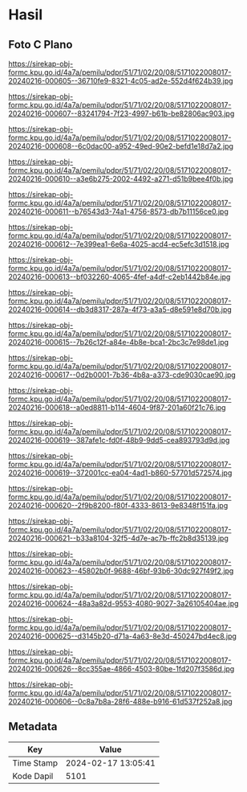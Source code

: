 # Hasil

## Foto C Plano

https://sirekap-obj-formc.kpu.go.id/4a7a/pemilu/pdpr/51/71/02/20/08/5171022008017-20240216-000605--36710fe9-8321-4c05-ad2e-552d4f624b39.jpg

https://sirekap-obj-formc.kpu.go.id/4a7a/pemilu/pdpr/51/71/02/20/08/5171022008017-20240216-000607--83241794-7f23-4997-b61b-be82806ac903.jpg

https://sirekap-obj-formc.kpu.go.id/4a7a/pemilu/pdpr/51/71/02/20/08/5171022008017-20240216-000608--6c0dac00-a952-49ed-90e2-befd1e18d7a2.jpg

https://sirekap-obj-formc.kpu.go.id/4a7a/pemilu/pdpr/51/71/02/20/08/5171022008017-20240216-000610--a3e6b275-2002-4492-a271-d51b9bee4f0b.jpg

https://sirekap-obj-formc.kpu.go.id/4a7a/pemilu/pdpr/51/71/02/20/08/5171022008017-20240216-000611--b76543d3-74a1-4756-8573-db7b11156ce0.jpg

https://sirekap-obj-formc.kpu.go.id/4a7a/pemilu/pdpr/51/71/02/20/08/5171022008017-20240216-000612--7e399ea1-6e6a-4025-acd4-ec5efc3d1518.jpg

https://sirekap-obj-formc.kpu.go.id/4a7a/pemilu/pdpr/51/71/02/20/08/5171022008017-20240216-000613--bf032260-4065-4fef-a4df-c2eb1442b84e.jpg

https://sirekap-obj-formc.kpu.go.id/4a7a/pemilu/pdpr/51/71/02/20/08/5171022008017-20240216-000614--db3d8317-287a-4f73-a3a5-d8e591e8d70b.jpg

https://sirekap-obj-formc.kpu.go.id/4a7a/pemilu/pdpr/51/71/02/20/08/5171022008017-20240216-000615--7b26c12f-a84e-4b8e-bca1-2bc3c7e98de1.jpg

https://sirekap-obj-formc.kpu.go.id/4a7a/pemilu/pdpr/51/71/02/20/08/5171022008017-20240216-000617--0d2b0001-7b36-4b8a-a373-cde9030cae90.jpg

https://sirekap-obj-formc.kpu.go.id/4a7a/pemilu/pdpr/51/71/02/20/08/5171022008017-20240216-000618--a0ed8811-b114-4604-9f87-201a60f21c76.jpg

https://sirekap-obj-formc.kpu.go.id/4a7a/pemilu/pdpr/51/71/02/20/08/5171022008017-20240216-000619--387afe1c-fd0f-48b9-9dd5-cea893793d9d.jpg

https://sirekap-obj-formc.kpu.go.id/4a7a/pemilu/pdpr/51/71/02/20/08/5171022008017-20240216-000619--372001cc-ea04-4ad1-b860-57701d572574.jpg

https://sirekap-obj-formc.kpu.go.id/4a7a/pemilu/pdpr/51/71/02/20/08/5171022008017-20240216-000620--2f9b8200-f80f-4333-8613-9e8348f151fa.jpg

https://sirekap-obj-formc.kpu.go.id/4a7a/pemilu/pdpr/51/71/02/20/08/5171022008017-20240216-000621--b33a8104-32f5-4d7e-ac7b-ffc2b8d35139.jpg

https://sirekap-obj-formc.kpu.go.id/4a7a/pemilu/pdpr/51/71/02/20/08/5171022008017-20240216-000623--45802b0f-9688-46bf-93b6-30dc927f49f2.jpg

https://sirekap-obj-formc.kpu.go.id/4a7a/pemilu/pdpr/51/71/02/20/08/5171022008017-20240216-000624--48a3a82d-9553-4080-9027-3a26105404ae.jpg

https://sirekap-obj-formc.kpu.go.id/4a7a/pemilu/pdpr/51/71/02/20/08/5171022008017-20240216-000625--d3145b20-d71a-4a63-8e3d-450247bd4ec8.jpg

https://sirekap-obj-formc.kpu.go.id/4a7a/pemilu/pdpr/51/71/02/20/08/5171022008017-20240216-000626--8cc355ae-4866-4503-80be-1fd207f3586d.jpg

https://sirekap-obj-formc.kpu.go.id/4a7a/pemilu/pdpr/51/71/02/20/08/5171022008017-20240216-000606--0c8a7b8a-28f6-488e-b916-61d537f252a8.jpg


## Metadata

| Key        | Value               |
| ---------- | ------------------- |
| Time Stamp | 2024-02-17 13:05:41 |
| Kode Dapil | 5101                |



